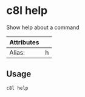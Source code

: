 # c8l help

Show help about a command

| Attributes       | &nbsp;
|------------------|-------------
| Alias:           | h

## Usage

```bash
c8l help
```


